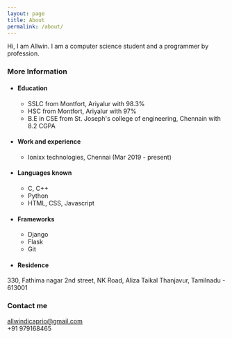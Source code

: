 ```yaml
---
layout: page
title: About
permalink: /about/
---
```


Hi, I am Allwin. I am a computer science student and a programmer by profession. 

### More Information

* #### Education
  * SSLC from Montfort, Ariyalur with 98.3%
  * HSC from Montfort, Ariyalur with 97%
  * B.E in CSE from St. Joseph's college of engineering, Chennain with 8.2 CGPA

* #### Work and experience
  * Ionixx technologies, Chennai (Mar 2019 - present)
* #### Languages known
  * C, C++
  * Python
  * HTML, CSS, Javascript
* #### Frameworks
  * Django
  * Flask
  * Git

* #### Residence


330, Fathima nagar 2nd street,
NK Road, Aliza Taikal
Thanjavur,
Tamilnadu - 613001
### Contact me

<i class="fa fa-envelope" aria-hidden="true"></i> [allwindicaprio@gmail.com](mailto:allwindicaprio@gmail.com)
<br>
<i class="fa fa-mobile" aria-hidden="true"></i>   +91 979168465
